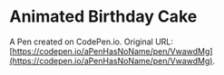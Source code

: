 # Animated Birthday Cake

A Pen created on CodePen.io. Original URL: [https://codepen.io/aPenHasNoName/pen/VwawdMg](https://codepen.io/aPenHasNoName/pen/VwawdMg).

